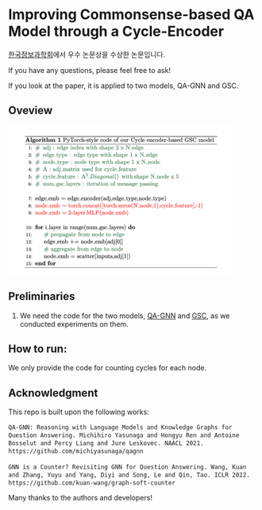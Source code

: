# Improving Commonsense-based QA Model through a Cycle-Encoder

[한국정보과학회](https://www.kiise.or.kr/conference/KSC/2022/)에서 우수 논문상을 수상한 논문입니다.


If you have any questions, please feel free to ask!

If you look at the paper, it is applied to two models, QA-GNN and GSC.

## Oveview

![이미지](./fig/algo.png)

## Preliminaries
1. We need the code for the two models, [QA-GNN](https://github.com/michiyasunaga/qagnn) and [GSC](https://github.com/kuan-wang/graph-soft-counter), as we conducted experiments on them.


## How to run:

We only provide the code for counting cycles for each node.


## Acknowledgment
This repo is built upon the following works:
```
QA-GNN: Reasoning with Language Models and Knowledge Graphs for Question Answering. Michihiro Yasunaga and Hongyu Ren and Antoine Bosselut and Percy Liang and Jure Leskovec. NAACL 2021. 
https://github.com/michiyasunaga/qagnn

GNN is a Counter? Revisiting GNN for Question Answering. Wang, Kuan and Zhang, Yuyu and Yang, Diyi and Song, Le and Qin, Tao. ICLR 2022.
https://github.com/kuan-wang/graph-soft-counter

```
Many thanks to the authors and developers!
